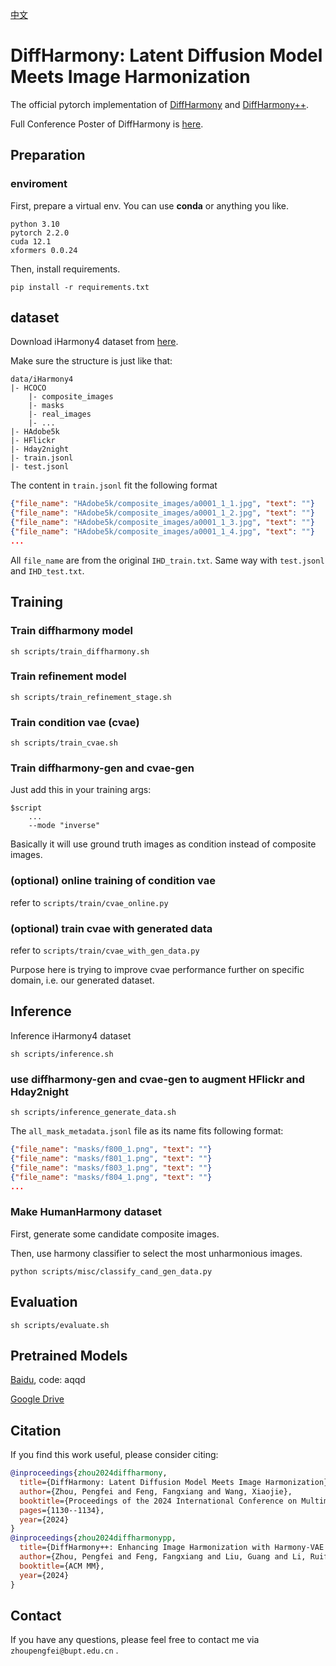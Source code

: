 [中文](./README_zh.md)

# DiffHarmony: Latent Diffusion Model Meets Image Harmonization

The official pytorch implementation of [DiffHarmony](https://arxiv.org/abs/2404.06139) and [DiffHarmony++](https://dl.acm.org/doi/10.1145/3664647.3681466).

Full Conference Poster of DiffHarmony is [here](./assets/poster.pdf).

## Preparation 

### enviroment

First, prepare a virtual env. You can use **conda** or anything you like. 
```shell
python 3.10
pytorch 2.2.0
cuda 12.1
xformers 0.0.24
```

Then, install requirements.
```shell
pip install -r requirements.txt
```
## dataset

Download iHarmony4 dataset from [here](https://github.com/bcmi/Image-Harmonization-Dataset-iHarmony4).

Make sure the structure is just like that:
```shell
data/iHarmony4
|- HCOCO
    |- composite_images
    |- masks
    |- real_images
    |- ...
|- HAdobe5k
|- HFlickr
|- Hday2night
|- train.jsonl
|- test.jsonl
```

The content in `train.jsonl` fit the following format
```json
{"file_name": "HAdobe5k/composite_images/a0001_1_1.jpg", "text": ""}
{"file_name": "HAdobe5k/composite_images/a0001_1_2.jpg", "text": ""}
{"file_name": "HAdobe5k/composite_images/a0001_1_3.jpg", "text": ""}
{"file_name": "HAdobe5k/composite_images/a0001_1_4.jpg", "text": ""}
...
```
All `file_name` are from the original `IHD_train.txt`. Same way with `test.jsonl` and `IHD_test.txt`.


## Training
### Train diffharmony model
```shell
sh scripts/train_diffharmony.sh
```

### Train refinement model
```shell
sh scripts/train_refinement_stage.sh
```

### Train condition vae (cvae)
```shell
sh scripts/train_cvae.sh
```

### Train diffharmony-gen and cvae-gen
Just add this in your training args:
```shell
$script
    ...
    --mode "inverse"
```
Basically it will use ground truth images as condition instead of composite images.


### (optional) online training of condition vae
refer to `scripts/train/cvae_online.py`

### (optional) train cvae with generated data
refer to `scripts/train/cvae_with_gen_data.py`

Purpose here is trying to improve cvae performance further on specific domain, i.e. our generated dataset.

## Inference 
Inference iHarmony4 dataset
```shell
sh scripts/inference.sh
```

### use diffharmony-gen and cvae-gen to augment HFlickr and Hday2night
```shell
sh scripts/inference_generate_data.sh
```
The `all_mask_metadata.jsonl` file as its name fits following format:
```json
{"file_name": "masks/f800_1.png", "text": ""}
{"file_name": "masks/f801_1.png", "text": ""}
{"file_name": "masks/f803_1.png", "text": ""}
{"file_name": "masks/f804_1.png", "text": ""}
...
```

### Make HumanHarmony dataset
First, generate some candidate composite images.

Then, use harmony classifier to select the most unharmonious images.
```shell
python scripts/misc/classify_cand_gen_data.py
```

## Evaluation
```shell
sh scripts/evaluate.sh
```
## Pretrained Models
[Baidu](https://pan.baidu.com/s/1IkF6YP4C3fsEAi0_9eCESg), code: aqqd

[Google Drive](https://drive.google.com/file/d/1rezNdcuZbwejbC9rH9S1SUuaWTGTz_wG/view?usp=drive_link)

## Citation
If you find this work useful, please consider citing:
```bibtex
@inproceedings{zhou2024diffharmony,
  title={DiffHarmony: Latent Diffusion Model Meets Image Harmonization},
  author={Zhou, Pengfei and Feng, Fangxiang and Wang, Xiaojie},
  booktitle={Proceedings of the 2024 International Conference on Multimedia Retrieval},
  pages={1130--1134},
  year={2024}
}
@inproceedings{zhou2024diffharmonypp,
  title={DiffHarmony++: Enhancing Image Harmonization with Harmony-VAE and Inverse Harmonization Model},
  author={Zhou, Pengfei and Feng, Fangxiang and Liu, Guang and Li, Ruifan and Wang, Xiaojie},
  booktitle={ACM MM},
  year={2024}
}
```
## Contact
If you have any questions, please feel free to contact me via `zhoupengfei@bupt.edu.cn` .
